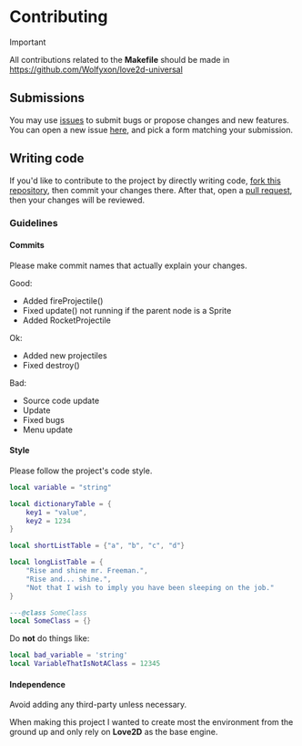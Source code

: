 # Contributing

> [!IMPORTANT]  
> All contributions related to the **Makefile** should be made in https://github.com/Wolfyxon/love2d-universal

## Submissions
You may use [issues](https://github.com/Wolfyxon/TurretSiege/issues) to submit bugs or propose changes and new features.
You can open a new issue [here](https://github.com/Wolfyxon/TurretSiege/issues/new/choose), and pick a form matching your submission.

## Writing code
If you'd like to contribute to the project by directly writing code, [fork this repository](https://github.com/Wolfyxon/TurretSiege/fork), then commit your changes there. After that, open a [pull request](https://github.com/Wolfyxon/TurretSiege/pulls), then your changes will be reviewed.

### Guidelines
#### Commits

Please make commit names that actually explain your changes.

Good:
- Added fireProjectile()
- Fixed update() not running if the parent node is a Sprite
- Added RocketProjectile

Ok:
- Added new projectiles
- Fixed destroy()

Bad:
- Source code update
- Update
- Fixed bugs
- Menu update

#### Style
Please follow the project's code style.
```lua
local variable = "string"

local dictionaryTable = {
    key1 = "value",
    key2 = 1234
}

local shortListTable = {"a", "b", "c", "d"}

local longListTable = {
    "Rise and shine mr. Freeman.",
    "Rise and... shine.",
    "Not that I wish to imply you have been sleeping on the job."
}

---@class SomeClass
local SomeClass = {}
```
Do **not** do things like:
```lua
local bad_variable = 'string'
local VariableThatIsNotAClass = 12345
```

#### Independence
Avoid adding any third-party unless necessary.

When making this project I wanted to create most the environment from the ground up and only rely on **Love2D** as the base engine.